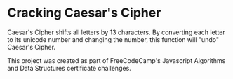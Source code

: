 # Cracking Caesar's Cipher

Caesar's Cipher shifts all letters by 13 characters. By converting each letter to its unicode number and changing the number, this function will "undo" Caesar's Cipher. 

This project was created as part of FreeCodeCamp's Javascript Algorithms and Data Structures certificate challenges.